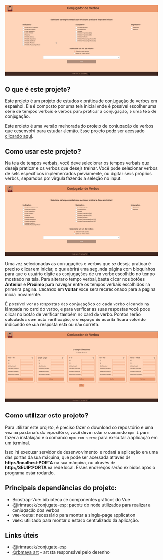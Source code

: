 <img src = "imagens/funcionamento.gif" >

## O que é este projeto?
Este projeto é um projeto de estudos e prática de conjugação de verbos em espanhol. Ele é composto por uma tela inicial onde é possível escolher uma série de tempos verbais e verbos para praticar a conjugação, e uma tela de conjugação.

Este projeto é uma versão melhorada do projeto de conjugação de verbos que desenvolvi para estudar alemão. Esse projeto pode ser acessado [clicando aqui](https://github.com/LelePG/verben-konjugieren).

## Como usar este projeto?
Na tela de tempos verbais, você deve selecionar os tempos verbais que deseja praticar e os verbos que deseja treinar. Você pode selecionar verbos de sets específicos implementados previamente, ou digitar seus próprios verbos, separados por vírgula fazendo a seleção no input.

<img src="imagens/paginaInicial.png">

Uma vez selecionadas as conjugações e verbos que se deseja praticar é preciso clicar em iniciar, o que abrirá uma segunda página com bloquinhos para que o usuário digite as conjugações de um verbo escolhido no tempo mostrado na tela. Para alterar o tempo verbal, basta clicar nos botões **Anterior** e **Próximo** para navegar entre os tempos verbais escolhidos na primeira página. Clicando em **Voltar** você será recirecionado para a página inicial novamente.

É possível ver as respostas das conjugações de cada verbo clicando na lâmpada no card do verbo, e para verificar as suas respostas você pode clicar no botão de verificar também no card do verbo. Pontos serão calculados com esta verificação, e o espaço de escrita ficará colorido indicando se sua resposta está ou não correta. 

<img src="imagens/paginaConjugacao.png">


## Como utilizar este projeto?
Para utilizar este projeto, é preciso fazer o download do repositório e uma vez na pasta raís do repositório, você deve rodar o comando `npm i` para fazer a instalação e o comando `npm run serve` para executar a aplicação em um terminal. 

Isso irá executar servidor de desenvolvimento, e rodará a aplicação em uma das portas da sua máquina, que pode ser acessada através de **http://localhost:PORTA** na sua máquina, ou através de  **http://SEUIP:PORTA** na rede local. Esses endereços serão exibidos após o programa estar rodando.

## Principais dependências do projeto:
- Boostrap-Vue: biblioteca de componentes gráficos do Vue
- @jirimracek/conjugate-esp: pacote do node utilizados para realizar a conjugação dos verbos
- vue-router: necessário para montar a single-page application
- vuex: utilizado para montar o estado centralizado da aplicação.

## Links úteis
- [@jirimracek/conjugate-esp](https://github.com/jirimracek/conjugate-esp)
- [@rbmaya_art](https://www.instagram.com/rbmaya_art/) - artista responsável pelo desenho

